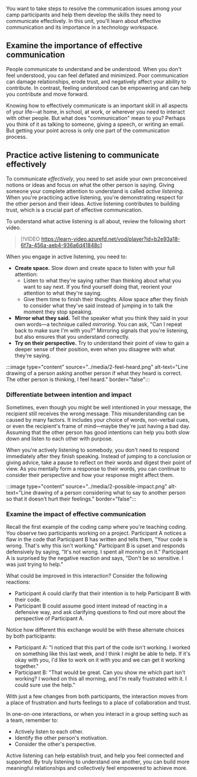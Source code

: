 You want to take steps to resolve the communication issues among your camp participants and help them develop the skills they need to communicate effectively. In this unit, you'll learn about effective communication and its importance in a technology workspace.

## Examine the importance of effective communication

People communicate to understand and be understood. When you don't feel understood, you can feel deflated and minimized. Poor communication can damage relationships, erode trust, and negatively affect your ability to contribute. In contrast, feeling understood can be empowering and can help you contribute and move forward.

Knowing how to effectively communicate is an important skill in all aspects of your life—at home, in school, at work, or wherever you need to interact with other people. But what does "communication" mean to you? Perhaps you think of it as talking to someone, giving a speech, or writing an email. But getting your point across is only one part of the communication process.

## Practice active listening to communicate effectively

To communicate *effectively*, you need to set aside your own preconceived notions or ideas and focus on what the other person is saying. Giving someone your complete attention to understand is called *active listening*. When you're practicing active listening, you're demonstrating respect for the other person and their ideas. Active listening contributes to building trust, which is a crucial part of effective communication.

To understand what active listening is all about, review the following short video.

> [!VIDEO https://learn-video.azurefd.net/vod/player?id=b2e93a18-6f7a-456a-aeb4-936a6d41848c]

When you engage in active listening, you need to:

- **Create space.** Slow down and create space to listen with your full attention:
    - Listen to what they're saying rather than thinking about what you want to say next. If you find yourself doing that, reorient your attention to what they're saying.
    - Give them time to finish their thoughts. Allow space after they finish to consider what they've said instead of jumping in to talk the moment they stop speaking.
- **Mirror what they said.** Tell the speaker what you think they said in your own words—a technique called *mirroring*. You can ask, "Can I repeat back to make sure I'm with you?" Mirroring signals that you're listening, but also ensures that you understand correctly.
- **Try on their perspective.** Try to understand their point of view to gain a deeper sense of their position, even when you disagree with what they're saying.

:::image type="content" source="../media/2-feel-heard.png" alt-text="Line drawing of a person asking another person if what they heard is correct. The other person is thinking, I feel heard." border="false":::

### Differentiate between intention and impact

Sometimes, even though you might be well intentioned in your message, the recipient still receives the wrong message. This misunderstanding can be caused by many factors. It includes your choice of words, non-verbal cues, or even the recipient's frame of mind—maybe they're just having a bad day. Assuming that the other person has good intentions can help you both slow down and listen to each other with purpose.

When you're actively listening to somebody, you don't need to respond immediately after they finish speaking. Instead of jumping to a conclusion or giving advice, take a pause to reflect on their words and digest their point of view. As you mentally form a response to their words, you can continue to consider their perspective and how your response might affect them.

:::image type="content" source="../media/2-possible-impact.png" alt-text="Line drawing of a person considering what to say to another person so that it doesn't hurt their feelings." border="false":::

### Examine the impact of effective communication

Recall the first example of the coding camp where you're teaching coding. You observe two participants working on a project. Participant A notices a flaw in the code that Participant B has written and tells them, "Your code is wrong. That's why this isn't working." Participant B is upset and responds defensively by saying, "It's not wrong. I spent all morning on it." Participant A is surprised by the negative reaction and says, "Don't be so sensitive. I was just trying to help."

What could be improved in this interaction? Consider the following reactions:

- Participant A could clarify that their intention is to help Participant B with their code.
- Participant B could assume good intent instead of reacting in a defensive way, and ask clarifying questions to find out more about the perspective of Participant A.

Notice how different this exchange would be with these alternate choices by both participants:

- Participant A: "I noticed that this part of the code isn't working. I worked on something like this last week, and I think I might be able to help. If it's okay with you, I'd like to work on it with you and we can get it working together."
- Participant B: "That would be great. Can you show me which part isn't working? I worked on this all morning, and I'm really frustrated with it. I could sure use the help."

With just a few changes from both participants, the interaction moves from a place of frustration and hurts feelings to a place of collaboration and trust.

In one-on-one interactions, or when you interact in a group setting such as a team, remember to:
- Actively listen to each other.
- Identify the other person's motivation.
- Consider the other's perspective.

Active listening can help establish trust, and help you feel connected and supported. By truly listening to understand one another, you can build more meaningful relationships and collectively feel empowered to achieve more.
